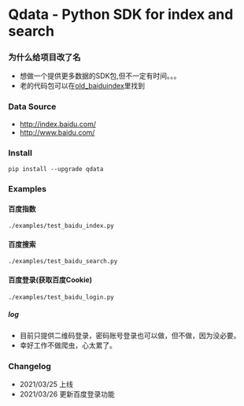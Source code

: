 # Qdata - Python SDK for index and search

### 为什么给项目改了名

* 想做一个提供更多数据的SDK包,但不一定有时间。。。
* 老的代码包可以在<a href="https://github.com/longxiaofei/spider-BaiduIndex/tree/old_baiduindex">old_baiduindex</a>里找到

### Data Source

* http://index.baidu.com/
* http://www.baidu.com/

### Install

```shell script
pip install --upgrade qdata
```

### Examples

#### 百度指数
`./examples/test_baidu_index.py`

#### 百度搜索
`./examples/test_baidu_search.py`

#### 百度登录(获取百度Cookie)
`./examples/test_baidu_login.py`

##### log

* 目前只提供二维码登录，密码账号登录也可以做，但不做，因为没必要。
* 幸好工作不做爬虫，心太累了。


### Changelog

* 2021/03/25 上线
* 2021/03/26 更新百度登录功能
